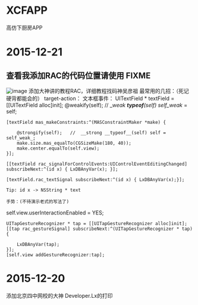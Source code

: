 # XCFAPP
高仿下厨房APP
# 2015-12-21 
## 查看我添加RAC的代码位置请使用 FIXME
![image](https://github.com/STShenZhaoliang/XCFAPP/blob/master/Picture/RAC.png)
添加大神讲的教程RAC，详细教程找码神吴彦祖
最常用的几招：（死记硬背都能会的）
target-action：
	文本框事件：
	UITextField * textField = [[UITextField alloc]init];
    @weakify(self); //  __weak __typeof__(self) self_weak_ = self;
    
    [textField mas_makeConstraints:^(MASConstraintMaker *make) {
        
        @strongify(self);   //  __strong __typeof__(self) self = self_weak_;
        make.size.mas_equalTo(CGSizeMake(180, 40));
        make.center.equalTo(self.view);
    }];

    [[textField rac_signalForControlEvents:UIControlEventEditingChanged]
    subscribeNext:^(id x) { LxDBAnyVar(x); }];

    [textField.rac_textSignal subscribeNext:^(id x) { LxDBAnyVar(x);}];
    
	Tip: id x -> NSString * text

	手势：(不待演示老式的写法了)
  self.view.userInteractionEnabled = YES;
    
    UITapGestureRecognizer * tap = [[UITapGestureRecognizer alloc]init];
    [[tap rac_gestureSignal] subscribeNext:^(UITapGestureRecognizer * tap) {
       
        LxDBAnyVar(tap);
    }];
    [self.view addGestureRecognizer:tap];
# 2015-12-20 
添加北京四中网校的大神 Developer.Lx的打印
